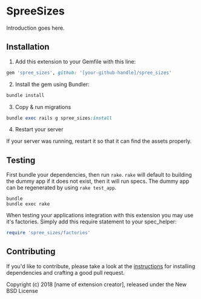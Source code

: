 # SpreeSizes

Introduction goes here.

## Installation

1. Add this extension to your Gemfile with this line:
  ```ruby
  gem 'spree_sizes', github: '[your-github-handle]/spree_sizes'
  ```

2. Install the gem using Bundler:
  ```ruby
  bundle install
  ```

3. Copy & run migrations
  ```ruby
  bundle exec rails g spree_sizes:install
  ```

4. Restart your server

  If your server was running, restart it so that it can find the assets properly.

## Testing

First bundle your dependencies, then run `rake`. `rake` will default to building the dummy app if it does not exist, then it will run specs. The dummy app can be regenerated by using `rake test_app`.

```shell
bundle
bundle exec rake
```

When testing your applications integration with this extension you may use it's factories.
Simply add this require statement to your spec_helper:

```ruby
require 'spree_sizes/factories'
```


## Contributing

If you'd like to contribute, please take a look at the
[instructions](CONTRIBUTING.md) for installing dependencies and crafting a good
pull request.

Copyright (c) 2018 [name of extension creator], released under the New BSD License
